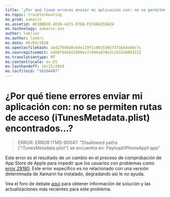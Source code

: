 ```yaml
---
title: '¿Por qué tiene errores enviar mi aplicación con: no se permiten rutas de acceso (iTunesMetadata.plist) encontrados...?'
ms.topic: troubleshooting
ms.prod: xamarin
ms.assetid: AE1BBDC6-4D3A-4471-876B-FE28B6E59A24
ms.technology: xamarin-ios
author: lobrien
ms.author: laobri
ms.date: 04/03/2018
ms.openlocfilehash: a4d2769bb0cb4e119f1c90353657471b44eb6c7c
ms.sourcegitcommit: e268fd44422d0bbc7c944a678e2cc633a0493122
ms.translationtype: MT
ms.contentlocale: es-ES
ms.lasthandoff: 10/25/2018
ms.locfileid: "50104497"
---
```

# <a name="why-does-my-app-submission-fail-with-disallowed-paths--itunesmetadataplist--found-at--"></a>¿Por qué tiene errores enviar mi aplicación con: no se permiten rutas de acceso (iTunesMetadata.plist) encontrados...?

> ERROR: ERROR ITMS-90047: "Disallowed paths ("iTunesMetadata.plist") se encuentra en: Payload/iPhoneApp1.app"

Este error es el resultado de un cambio en el proceso de comprobación de App Store de Apple para impedir que los usuarios con problemas como [error 29180](https://bugzilla.xamarin.com/show_bug.cgi?id=29180). Este error específico es _no_ relacionado con una versión determinada de Xamarin ha instalado, degradando así le _no_ ayuda.

Vea el foro de debate [aquí](https://forums.xamarin.com/discussion/40388/disallowed-paths-itunesmetadata-plist-found-at-when-submitting-to-app-store/p1) para obtener información de solución y las actualizaciones más recientes para este problema.
